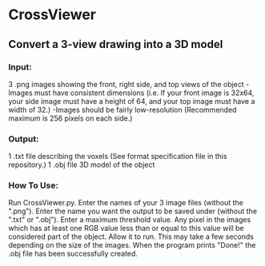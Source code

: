 CrossViewer
===========
Convert a 3-view drawing into a 3D model
----------------------------------------

### Input:
3 .png images showing the front, right side, and top views of the object
  -Images must have consistent dimensions (i.e. If your front image is 32x64, your side image must have a height of 64, and your top image must have a width of 32.)
  -Images should be fairly low-resolution (Recommended maximum is 256 pixels on each side.)

### Output:
1 .txt file describing the voxels (See format specification file in this repository.)
1 .obj file 3D model of the object

### How To Use:
Run CrossViewer.py.
Enter the names of your 3 image files (without the ".png").
Enter the name you want the output to be saved under (without the ".txt" or ".obj").
Enter a maximum threshold value. Any pixel in the images which has at least one RGB value less than or equal to this value will be considered part of the object.
Allow it to run. This may take a few seconds depending on the size of the images.
When the program prints "Done!" the .obj file has been successfully created.
